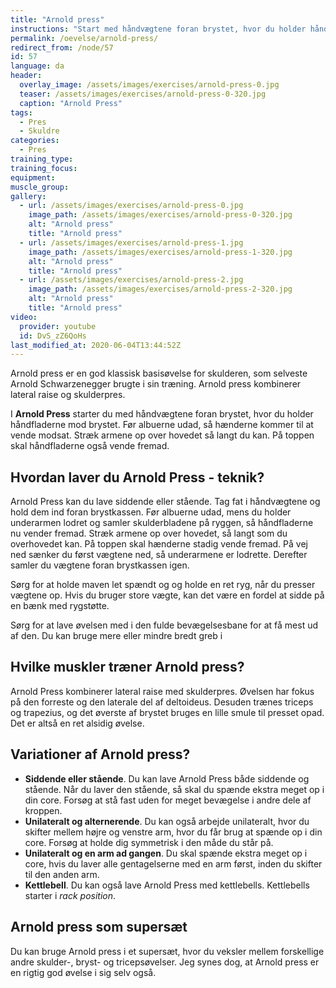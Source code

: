 ```yaml
---
title: "Arnold press"
instructions: "Start med håndvægtene foran brystet, hvor du holder håndfladerne ind mod brystet. Før albuerne udad, så hænderne kommer til at vende modsat. Stræk armene op over hovedet så langt du kan. På toppen skal håndfladerne også vende fremad."
permalink: /oevelse/arnold-press/
redirect_from: /node/57
id: 57
language: da
header:
  overlay_image: /assets/images/exercises/arnold-press-0.jpg
  teaser: /assets/images/exercises/arnold-press-0-320.jpg
  caption: "Arnold Press"
tags:
  - Pres
  - Skuldre
categories:
  - Pres
training_type: 
training_focus: 
equipment:
muscle_group:
gallery:
  - url: /assets/images/exercises/arnold-press-0.jpg
    image_path: /assets/images/exercises/arnold-press-0-320.jpg
    alt: "Arnold press"
    title: "Arnold press"
  - url: /assets/images/exercises/arnold-press-1.jpg
    image_path: /assets/images/exercises/arnold-press-1-320.jpg
    alt: "Arnold press"
    title: "Arnold press"
  - url: /assets/images/exercises/arnold-press-2.jpg
    image_path: /assets/images/exercises/arnold-press-2-320.jpg
    alt: "Arnold press"
    title: "Arnold press"
video:
  provider: youtube
  id: DvS_zZ6QoHs
last_modified_at: 2020-06-04T13:44:52Z
---
```


Arnold press er en god klassisk basisøvelse for skulderen, som selveste Arnold Schwarzenegger brugte i sin træning. Arnold press kombinerer lateral raise og skulderpres.

I **Arnold Press** starter du med håndvægtene foran brystet, hvor du holder håndfladerne mod brystet. Før albuerne udad, så hænderne kommer til at vende modsat. Stræk armene op over hovedet så langt du kan. På toppen skal håndfladerne også vende fremad.

## Hvordan laver du Arnold Press - teknik?

Arnold Press kan du lave siddende eller stående. Tag fat i håndvægtene og hold dem ind foran brystkassen. Før albuerne udad, mens du holder underarmen lodret og samler skulderbladene på ryggen, så håndfladerne nu vender fremad. Stræk armene op over hovedet, så langt som du overhovedet kan. På toppen skal hænderne stadig vende fremad. På vej ned sænker du først vægtene ned, så underarmene er lodrette. Derefter samler du vægtene foran brystkassen igen.

Sørg for at holde maven let spændt og og holde en ret ryg, når du presser vægtene op. Hvis du bruger store vægte, kan det være en fordel at sidde på en bænk med rygstøtte.

Sørg for at lave øvelsen med i den fulde bevægelsesbane for at få mest ud af den. Du kan bruge mere eller mindre bredt greb i 

## Hvilke muskler træner Arnold press?

Arnold Press kombinerer lateral raise med skulderpres. Øvelsen har fokus på den forreste og den laterale del af deltoideus. Desuden trænes triceps og trapezius, og det øverste af brystet bruges en lille smule til presset opad. Det er altså en ret alsidig øvelse.

## Variationer af Arnold press?

- **Siddende eller stående**. Du kan lave Arnold Press både siddende og stående. Når du laver den stående, så skal du spænde ekstra meget op i din core. Forsøg at stå fast uden for meget bevægelse i andre dele af kroppen.
- **Unilateralt og alternerende**. Du kan også arbejde unilateralt, hvor du skifter mellem højre og venstre arm, hvor du får brug at spænde op i din core. Forsøg at holde dig symmetrisk i den måde du står på.
- **Unilateralt og en arm ad gangen**. Du skal spænde ekstra meget op i core, hvis du laver alle gentagelserne med en arm først, inden du skifter til den anden arm.
- **Kettlebell**. Du kan også lave Arnold Press med kettlebells. Kettlebells starter i _rack position_.

## Arnold press som supersæt

Du kan bruge Arnold press i et supersæt, hvor du veksler mellem forskellige andre skulder-, bryst- og tricepsøvelser. Jeg synes dog, at Arnold press er en rigtig god øvelse i sig selv også.
